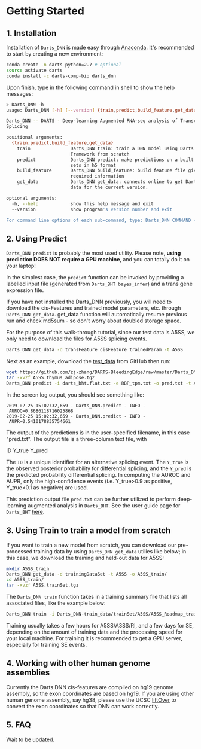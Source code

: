 # Getting Started

## 1. Installation

Installation of ``Darts_DNN`` is made easy through [Anaconda](https://anaconda.org/Darts-comp-bio/darts_dnn).
It's recommended to start by creating a new environment:

```bash
conda create -n darts python=2.7 # optional
source activate darts
conda install -c darts-comp-bio darts_dnn
```

Upon finish, type in the following command in shell to show the help messages:
```bash
> Darts_DNN -h
usage: Darts_DNN [-h] [--version] {train,predict,build_feature,get_data} ...

Darts_DNN -- DARTS - Deep-learning Augmented RNA-seq analysis of Transcript
Splicing

positional arguments:
  {train,predict,build_feature,get_data}
    train               Darts_DNN train: train a DNN model using Darts
                        Framework from scratch
    predict             Darts_DNN predict: make predictions on a built feature
                        sets in h5 format
    build_feature       Darts_DNN build_feature: build feature file given
                        required information
    get_data            Darts_DNN get_data: connects online to get Darts_DNN
                        data for the current version.

optional arguments:
  -h, --help            show this help message and exit
  --version             show program's version number and exit

For command line options of each sub-command, type: Darts_DNN COMMAND -h
```

## 2. Using Predict
``Darts_DNN predict`` is probably the most used utility. Please note, **using prediction DOES NOT require a GPU machine**, and you can totally do it on your laptop!

In the simplest case, the ``predict`` function can be invoked by providing a labelled input file (generated from ``Darts_BHT bayes_infer``) and a trans gene expression file. 

If you have not installed the Darts_DNN previously, you will need to download the cis-Features and trained 
model parameters, etc. through ``Darts_DNN get_data``. get_data function will automatically resume previous run and check md5sum - so don't worry about doubled storage space.

For the purpose of this walk-through tutorial, since our test data is A5SS, we only need to download the files for A5SS splicing events.

```bash
Darts_DNN get_data -d transFeature cisFeature trainedParam -t A5SS
```

Next as an example, download the [test_data](#) from GitHub then run:

```bash
wget https://github.com/zj-zhang/DARTS-BleedingEdge/raw/master/Darts_DNN/test_data/A5SS.thymus_adipose.tgz
tar -xvzf A5SS.thymus_adipose.tgz
Darts_DNN predict -i darts_bht.flat.txt -e RBP_tpm.txt -o pred.txt -t A5SS
```

In the screen log output, you should see something like:
```
2019-02-25 15:02:32,659 - Darts_DNN.predict - INFO -
 AUROC=0.8686118716025868
2019-02-25 15:02:32,659 - Darts_DNN.predict - INFO -
 AUPR=0.5410178835754661
```

The output of the predictions is in the user-specified filename, in this case "pred.txt". The output file is a three-column text file, with

ID   Y_true   Y_pred

The `ID` is a unique identifier for an alternative splicing event. The `Y_true` is the observed posterior probability for differential splicing, and the `Y_pred` is the predicted probability differential splicing. In computing the AUROC and AUPR, only the high-confidence events (i.e. Y_true>0.9 as positive, Y_true<0.1 as negative) are used.

This prediction output file `pred.txt` can be further utilized to perform deep-learning augmented analysis in ``Darts_BHT``. See the user guide page for ``Darts_BHT`` [here](#).


## 3. Using Train to train a model from scratch

If you want to train a new model from scratch, you can download our pre-processed training data by using 
``Darts_DNN get_data`` utilies like below; in this case, we download the training and held-out data for A5SS:
```bash
mkdir A5SS_train
Darts_DNN get_data -d trainingDataSet -t A5SS -o A5SS_train/
cd A5SS_train/
tar -xvzf A5SS.trainSet.tgz
```

The ``Darts_DNN train`` function takes in a training summary file that lists all associated files, like the example below:

```bash
Darts_DNN train -i Darts_DNN-train_data/trainSet/A5SS/A5SS_Roadmap_trainList.txt Darts_DNN-train_data/trainSet/A5SS/A5SS_ENCODE_trainList.txt -o ./ -t A5SS
```

Training usually takes a few hours for A5SS/A3SS/RI, and a few days for SE, depending on the amount of training data and the processing speed for your local machine. For training it is recommended to get a GPU server, especially for training SE events.

## 4. Working with other human genome assemblies

Currently the Darts DNN cis-features are compiled on hg19 genome assembly, so the exon coordinates are based on hg19. If you are using other human genome assembly, say hg38, please use the UCSC [liftOver](https://genome.ucsc.edu/cgi-bin/hgLiftOver) to convert the exon coordinates so that DNN can work correctly.

## 5. FAQ

Wait to be updated.